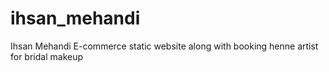 # ihsan_mehandi
Ihsan Mehandi E-commerce static website along with booking henne artist for bridal makeup
